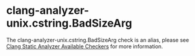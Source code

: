 # clang-analyzer-unix.cstring.BadSizeArg

The clang-analyzer-unix.cstring.BadSizeArg check is an alias, please see
[Clang Static Analyzer Available
Checkers](https://clang.llvm.org/docs/analyzer/checkers.html#unix-cstring-badsizearg)
for more information.
